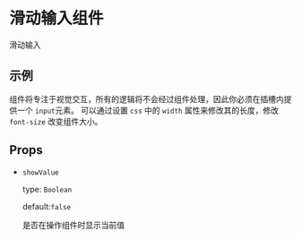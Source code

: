 <script setup>
import disabledComponent from './DisabledComponent.vue'
import componentDemo from './DemoRange.vue'
</script>

# 滑动输入组件

滑动输入

## 示例

组件将专注于视觉交互，所有的逻辑将不会经过组件处理，因此你必须在插槽内提供一个 `input`元素。
可以通过设置 `css` 中的 `width` 属性来修改其的长度，修改`font-size` 改变组件大小。

<disabled-component v-slot="props">
  <preview-demo-code comp-name="Range" demo-name="DemoRange">
    <component-demo v-bind="props" />
  </preview-demo-code>
</disabled-component>

## Props

- `showValue`

  type: `Boolean`

  default:`false`

  是否在操作组件时显示当前值
